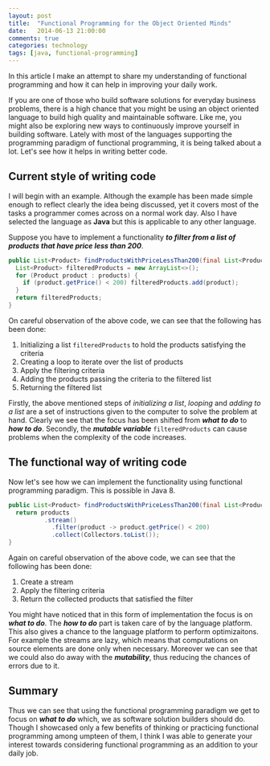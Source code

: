 ```yaml
---
layout: post
title:  "Functional Programming for the Object Oriented Minds"
date:   2014-06-13 21:00:00
comments: true
categories: technology
tags: [java, functional-programming]
---
```


In this article I make an attempt to share my understanding of functional programming and how it can help in improving 
your daily work.

If you are one of those who build software solutions for everyday business problems, there is a high chance that you
might be using an object oriented language to build high quality and maintainable software. Like me, you might also be
exploring new ways to continuously improve yourself in building software. Lately with most of the languages supporting 
the programming paradigm of functional programming, it is being talked about a lot. Let's see how it helps in writing 
better code. 

## Current style of writing code

I will begin with an example. Although the example has been made simple enough to reflect clearly the idea being 
discussed, yet it covers most of the tasks a programmer comes across on a normal work day. Also I have selected the 
language as __Java__ but this is applicable to any other language.

Suppose you have to implement a functionality ___to filter from a list of products that have price less than 200___. 
 
```java
public List<Product> findProductsWithPriceLessThan200(final List<Product> products) {
  List<Product> filteredProducts = new ArrayList<>();
  for (Product product : products) {
    if (product.getPrice() < 200) filteredProducts.add(product);
  }
  return filteredProducts;
}
```

On careful observation of the above code, we can see that the following has been done:

1. Initializing a list `filteredProducts` to hold the products satisfying the criteria
2. Creating a loop to iterate over the list of products
3. Apply the filtering criteria
4. Adding the products passing the criteria to the filtered list
5. Returning the filtered list

Firstly, the above mentioned steps of _initializing a list_, _looping_ and _adding to a list_ are a set of instructions 
given to the computer to solve the problem at hand. Clearly we see that the focus has been shifted from 
___what to do___ to ___how to do___. Secondly, the ___mutable variable___ `filteredProducts` can cause problems when 
the complexity of the code increases. 

## The functional way of writing code

Now let's see how we can implement the functionality using functional programming paradigm. This is possible in Java 8.

```java
public List<Product> findProductsWithPriceLessThan200(final List<Product> products) {
  return products
          .stream()
            .filter(product -> product.getPrice() < 200)
            .collect(Collectors.toList());
}
```

Again on careful observation of the above code, we can see that the following has been done:

1. Create a stream
2. Apply the filtering criteria
3. Return the collected products that satisfied the filter

You might have noticed that in this form of implementation the focus is on ___what to do___. The ___how to do___ part 
is taken care of by the language platform. This also gives a chance to the language platform to perform optimizaitons. 
For example the streams are lazy, which means that computations on source elements are done only when necessary. 
Moreover we can see that we could also do away with the ___mutability___, thus reducing the chances of errors due to it.

## Summary
Thus we can see that using the functional programming paradigm we get to focus on ___what to do___ which, we as 
software solution builders should do. Though I showcased only a few benefits of thinking or practicing functional 
programming among umpteen of them, I think I was able to generate your interest towards considering functional 
programming as an addition to your daily job.
